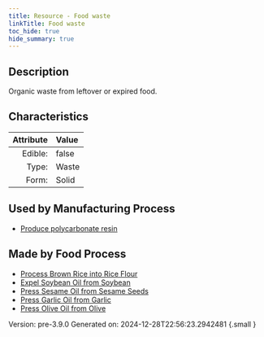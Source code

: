 ```yaml
---
title: Resource - Food waste
linkTitle: Food waste
toc_hide: true
hide_summary: true
---
```


## Description
Organic waste from leftover or expired food. 

## Characteristics

| Attribute      | Value |
|--------:|:------|
|Edible:|false|
|Type:|Waste|
|Form:|Solid|
 

## Used by Manufacturing Process

- [Produce polycarbonate resin](/docs/definitions/process/produce-polycarbonate-resin)


## Made by Food Process

- [Process Brown Rice into Rice Flour](/docs/definitions/food/process-brown-rice-into-rice-flour)
- [Expel Soybean Oil from Soybean](/docs/definitions/food/expel-soybean-oil-from-soybean)
- [Press Sesame Oil from Sesame Seeds](/docs/definitions/food/press-sesame-oil-from-sesame-seeds)
- [Press Garlic Oil from Garlic](/docs/definitions/food/press-garlic-oil-from-garlic)
- [Press Olive Oil from Olive](/docs/definitions/food/press-olive-oil-from-olive)

    

Version: pre-3.9.0 Generated on: 2024-12-28T22:56:23.2942481
{.small }
